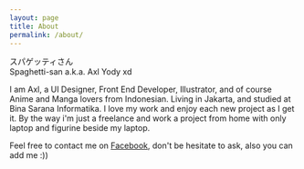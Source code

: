 ```yaml
---
layout: page
title: About
permalink: /about/
---
```

スパゲッティさん
<br>
Spaghetti-san a.k.a. Axl Yody xd


I am Axl, a UI Designer, Front End Developer, Illustrator, and of course Anime and Manga lovers from Indonesian.
Living in Jakarta, and studied at Bina Sarana Informatika.
I love my work and enjoy each new project as I get it.
By the way i'm just a freelance and work a project from home with only laptop and figurine beside my laptop.



Feel free to contact me on [Facebook](https://www.facebook.com/profile.php?id=100007594726461), don't be hesitate to ask, also you can add me :))


